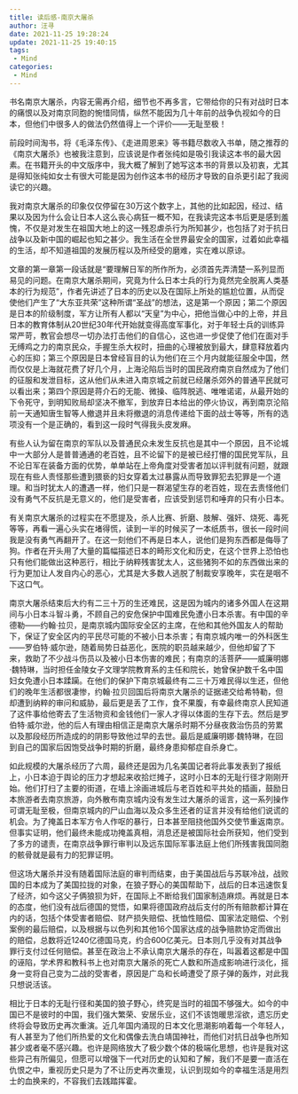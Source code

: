 ```yaml
---
title: 读后感-南京大屠杀
author: 汪寻
date: 2021-11-25 19:28:24
update: 2021-11-25 19:40:15
tags:
 - Mind
categories:
 - Mind
---
```


书名南京大屠杀，内容无需再介绍，细节也不再多言，它带给你的只有对战时日本的痛恨以及对南京同胞的惋惜同情，纵然不能因为几十年前的战争仇视如今的日本，但他们中很多人的做法仍然值得上一个评价——无耻至极！

<!-- more -->

前段时间淘书，将《毛泽东传》、《走进周恩来》等书籍尽数收入书单，随之推荐的《南京大屠杀》也被我注意到，应该说是作者张纯如是吸引我读这本书的最大因素。在书籍开头的中文版序中，我大概了解到了她写这本书的背景以及初衷，尤其是得知张纯如女士有很大可能是因为创作这本书的经历才导致的自杀更引起了我阅读它的兴趣。

我对南京大屠杀的印象仅仅停留在30万这个数字上，其他的比如起因，经过、结果以及因为什么会让日本人这么丧心病狂一概不知，在我读完这本书后更是感到羞愧，不仅是对发生在祖国大地上的这一残忍虐杀行为所知甚少，也包括了对于抗日战争以及新中国的崛起也知之甚少。我生活在全世界最安全的国家，过着如此幸福的生活，却不知道祖国的发展历程以及所经受的磨难，实在难以原谅。

文章的第一章第一段话就是“要理解日军的所作所为，必须首先弄清楚一系列显而易见的问题。在南京大屠杀期间，究竟为什么日本士兵的行为竟然完全脱离人类基本的行为规范”，作者先讲述了日本的历史以及在国际上所处的尴尬位置，从而促使他们产生了“大东亚共荣”这种所谓“圣战”的想法，这是第一个原因；第二个原因是日本的阶级制度，军方让所有人都以“天皇”为中心，把他当做心中的上帝，并且日本的教育体制从20世纪30年代开始就变得高度军事化，对于年轻士兵的训练异常严苛，教官会想尽一切办法打击他们的自信心，这也进一步促使了他们在面对手无缚鸡之力的南京民众，手握生杀大权时，扭曲的心理被放到最大，肆意释放着内心的压抑；第三个原因是日本曾经盲目的认为他们在三个月内就能征服全中国，然而仅仅是上海就花费了好几个月，上海沦陷后当时的国民政府南京自然成为了他们的征服和发泄目标，这从他们从未进入南京城之前就已经屠杀郊外的普通平民就可以看出来；第四个原因是蒋介石的无能、微操、临阵脱逃、唯唯诺诺，从最开始的下令死守，到明知败局却坚决不撤军，到放弃日本给出的停火协议，再到南京沦陷前一天通知唐生智等人撤退并且未将撤退的消息传递给下面的战士等等，所有的选项没有一个是正确的，看到这一段时气得我头皮发麻。

有些人认为留在南京的军队以及普通民众未发生反抗也是其中一个原因，且不论城中一大部分人是普普通通的老百姓，且不论留下的是被已经打懵的国民党军队，且不论日军在装备方面的优势，单单站在上帝角度对受害者加以评判就有问题，就跟现在有些人责怪那些遭到猥亵的妇女穿着太过暴露从而导致罪犯去犯罪是一个道理。和当时犹太人的遭遇一样，他们只是一群渴望生存的老百姓，现在去责怪他们没有勇气不反抗是无意义的，他们是受害者，应该受到惩罚和唾弃的只有小日本。

有关南京大屠杀的过程实在不愿提及，杀人比赛、折磨、肢解、强奸、烧死、毒死等等，再看一遍心头实在堵得慌，读到一半的时候买了一本纸质书，很长一段时间我是没有勇气再翻开了。在这一刻他们不再是日本人，说他们是狗东西都是侮辱了狗。作者在开头用了大量的篇幅描述日本的畸形文化和历史，在这个世界上恐怕也只有他们能做出这种恶行，相比于纳粹残害犹太人，这些猪狗不如的东西做出来的行为更加让人发自内心的恶心，尤其是大多数人逃脱了制裁安享晚年，实在是咽不下这口气。

南京大屠杀结束后大约有二三十万的生还难民，这是因为城内的诸多外国人在这期间与小日本斗智斗勇，不顾自己的安危保护中国难民免遭小日本杀害。有中国的辛德勒——约翰·拉贝，是南京城内国际安全区的主席，在他和其他外国友人的帮助下，保证了安全区内的平民尽可能的不被小日本杀害；有南京城内唯一的外科医生——罗伯特·威尔逊，随着局势日益恶化，医院的职员越来越少，但他却留了下来，救助了不少战斗伤员以及被小日本伤害的难民；有南京的活菩萨——威廉明娜·魏特琳，当时担任金陵女子文理学院教育系的主任和院长，她曾保护数千名中国妇女免遭小日本蹂躏。在他们的保护下南京城最终有二三十万难民得以生还，但他们的晚年生活都很凄惨，约翰·拉贝回国后将南京大屠杀的证据递交给希特勒，但却遭到纳粹的审问和威胁，最后更是丢了工作，食不果腹，有幸最终南京人民知道了这件事给他寄去了生活物资和金钱他们一家人才得以体面的生存下去。然后是罗伯特·威尔逊，他的后人有理由相信正是南京大屠杀时期不分昼夜救治伤员的劳累以及那段经历所造成的的阴影导致他过早的去世。最后是威廉明娜·魏特琳，在回到自己的国家后因饱受战争时期的折磨，最终身患抑郁症自杀身亡。

如此规模的大屠杀经历了六周，最终还是因为几名美国记者将此事发表到了报纸上，小日本迫于舆论的压力才想起来收拾烂摊子，这时小日本的无耻行径才刚刚开始。他们打扫了主要的街道，在墙上涂画进城后与老百姓和平共处的插画，鼓励日本旅游者去南京旅游，向外散布南京城内没有发生过大屠杀的谣言，这一系列操作可谓无耻至极，但南京城内的尸山血海以及众多生还者的证言并没有给他们说谎的机会。为了掩盖日本军方令人作呕的暴行，日本甚至阻挠他国外交使节重返南京。但事实证明，他们最终未能成功掩盖真相，消息还是被国际社会所获知，他们受到了多方的谴责，在南京战争罪行审判以及远东国际军事法庭上他们所残害我国同胞的骸骨就是最有力的犯罪证明。

但这场大屠杀并没有随着国际法庭的审判而结束，由于美国战后与苏联冷战，战败国的日本成为了美国拉拢的对象，在狼子野心的美国帮助下，战后的日本迅速恢复了经济，如今这父子俩狼狈为奸，在国际上不断给我们国家制造麻烦。再就是日本的态度，他们没有战后德国的觉悟，如果将德国政府战后支付的所有赔款都计算在内的话，包括个体受害者赔偿、财产损失赔偿、抚恤性赔偿、国家法定赔偿、个别案例的最后赔偿，以及根据与以色列和其他16个国家达成的战争赔款协定而做出的赔偿，总数将近1240亿德国马克，约合600亿美元。日本则几乎没有对其战争罪行支付过任何赔偿。甚至在政治上不承认南京大屠杀的存在，叫嚣着这都是中国的诬陷，学术界和教科书上也对南京大屠杀的死亡人数和所造成影响进行淡化，摇身一变将自己变为二战的受害者，原因是广岛和长崎遭受了原子弹的轰炸，对此我只想说活该。

相比于日本的无耻行径和美国的狼子野心，终究是当时的祖国不够强大。如今的中国已不是彼时的中国，我们强大繁荣、安居乐业，这们不该饱暖思淫欲，遗忘历史终将会导致历史再次重演。近几年国内涌现的日本文化思潮影响着每一个年轻人，有人甚至为了他们所热爱的文化和偶像去洗白靖国神社，而他们对抗日战争也所知甚少或者毫不感兴趣。也许是网络放大了极少数个体的极端化思想，也许是我对这些异己有所偏见，但愿可以增强下一代对历史的认知和了解，我们不是要一直活在仇恨之中，重视历史只是为了不让历史再次重现，认识到现如今的幸福生活是用烈士的血换来的，不容我们去践踏挥霍。


